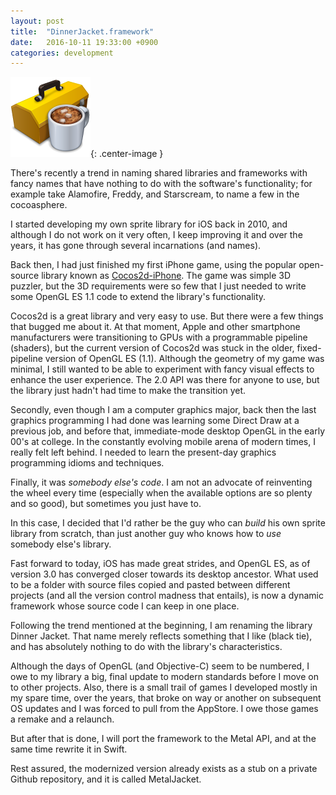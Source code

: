 ```yaml
---
layout: post
title:  "DinnerJacket.framework"
date:   2016-10-11 19:33:00 +0900
categories: development 
---
```


![Frameworks Icon](/assets/images/FrameworkIcon.png){: .center-image }


There's recently a trend in naming shared libraries and frameworks with fancy names that have nothing to do with the software's functionality; for example take Alamofire, Freddy, and Starscream, to name a few in the cocoasphere.

I started developing my own sprite library for iOS back in 2010, and although I do not work on it very often, I keep improving it and over the years, it has gone through several incarnations (and names). 

Back then, I had just finished my first iPhone game, using the popular open-source library known as [Cocos2d-iPhone](http://cocos2d-objc.org). 
The game was simple 3D puzzler, but the 3D requirements were so few that I just needed to write some OpenGL ES 1.1 code to extend the library's functionality. 

Cocos2d is a great library and very easy to use. But there were a few things that bugged me about it. At that moment, Apple and other smartphone manufacturers were transitioning to GPUs with a programmable pipeline (shaders), but the current version of Cocos2d was stuck in the older, fixed-pipeline version of OpenGL ES (1.1).
Although the geometry of my game was minimal, I still wanted to be able to experiment with fancy visual effects to
enhance the user experience. The 2.0 API was there for anyone to use, but the library just hadn't had time to make the transition yet.

Secondly, even though I am a computer graphics major, back then the last graphics programming I had done was learning some Direct Draw at a previous job, and before that, immediate-mode desktop OpenGL in the early 00's at college. In the constantly evolving mobile arena of modern times, I really felt left behind. I needed to learn the present-day graphics programming idioms and techniques.

Finally, it was _somebody else's code_. I am not an advocate of reinventing the wheel every time (especially when the available options are so plenty and so good), but sometimes you just have to. 

In this case, I decided that I'd rather be the guy who can _build_ his own sprite library from scratch, than just another guy who knows how to _use_ somebody else's library.

Fast forward to today, iOS has made great strides, and OpenGL ES, as of version 3.0 has converged closer towards its desktop ancestor. What used to be a folder with source files copied and pasted between different projects (and all the version control madness that entails), is now a dynamic framework whose source code I can keep in one place.

Following the trend mentioned at the beginning, I am renaming the library Dinner Jacket. That name merely reflects something that I like (black tie), and has absolutely nothing to do with the library's characteristics.

Although the days of OpenGL (and Objective-C) seem to be numbered, I owe to my library a big, final update to modern standards before I move on to other projects. Also, there is a small trail of games I developed mostly in my spare time, over the years, that broke on way or another on subsequent OS updates and I was forced to pull from the AppStore. I owe those games a remake and a relaunch.

But after that is done, I will port the framework to the Metal API, and at the same time rewrite it in Swift.

Rest assured, the modernized version already exists as a stub on a private Github repository, and it is called MetalJacket.

